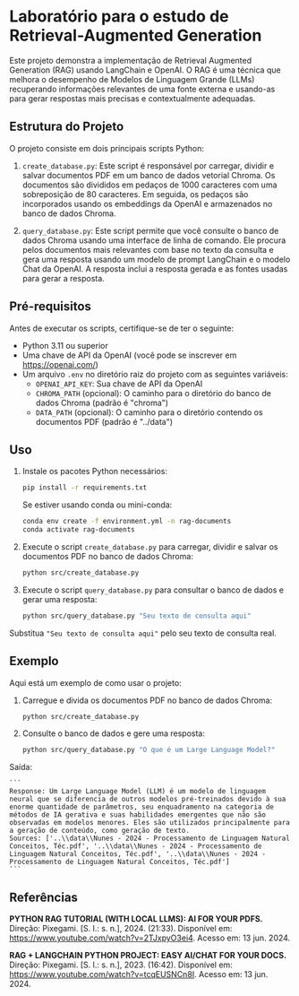 # Laboratório para o estudo de Retrieval-Augmented Generation

Este projeto demonstra a implementação de Retrieval Augmented Generation (RAG) usando LangChain e OpenAI. O RAG é uma técnica que melhora o desempenho de Modelos de Linguagem Grande (LLMs) recuperando informações relevantes de uma fonte externa e usando-as para gerar respostas mais precisas e contextualmente adequadas.

## Estrutura do Projeto

O projeto consiste em dois principais scripts Python:

1. `create_database.py`: Este script é responsável por carregar, dividir e salvar documentos PDF em um banco de dados vetorial Chroma. Os documentos são divididos em pedaços de 1000 caracteres com uma sobreposição de 80 caracteres. Em seguida, os pedaços são incorporados usando os embeddings da OpenAI e armazenados no banco de dados Chroma.

2. `query_database.py`: Este script permite que você consulte o banco de dados Chroma usando uma interface de linha de comando. Ele procura pelos documentos mais relevantes com base no texto da consulta e gera uma resposta usando um modelo de prompt LangChain e o modelo Chat da OpenAI. A resposta inclui a resposta gerada e as fontes usadas para gerar a resposta.

## Pré-requisitos

Antes de executar os scripts, certifique-se de ter o seguinte:

- Python 3.11 ou superior
- Uma chave de API da OpenAI (você pode se inscrever em https://openai.com/)
- Um arquivo `.env` no diretório raiz do projeto com as seguintes variáveis:
  - `OPENAI_API_KEY`: Sua chave de API da OpenAI
  - `CHROMA_PATH` (opcional): O caminho para o diretório do banco de dados Chroma (padrão é "chroma")
  - `DATA_PATH` (opcional): O caminho para o diretório contendo os documentos PDF (padrão é "../data")

## Uso

1. Instale os pacotes Python necessários:

    ```bash
    pip install -r requirements.txt
    ```
    
    Se estiver usando conda ou mini-conda:

    ```bash
    conda env create -f environment.yml -n rag-documents
    conda activate rag-documents
    ```

2. Execute o script `create_database.py` para carregar, dividir e salvar os documentos PDF no banco de dados Chroma:

    ```bash
    python src/create_database.py
    ```

3. Execute o script `query_database.py` para consultar o banco de dados e gerar uma resposta:

    ```bash
    python src/query_database.py "Seu texto de consulta aqui"
    ```

Substitua `"Seu texto de consulta aqui"` pelo seu texto de consulta real.

## Exemplo

Aqui está um exemplo de como usar o projeto:

1. Carregue e divida os documentos PDF no banco de dados Chroma:

    ```bash
    python src/create_database.py
    ```

2. Consulte o banco de dados e gere uma resposta:

    ```bash
    python src/query_database.py "O que é um Large Language Model?"
    ```

Saída:

    ```
    Response: Um Large Language Model (LLM) é um modelo de linguagem neural que se diferencia de outros modelos pré-treinados devido à sua enorme quantidade de parâmetros, seu enquadramento na categoria de métodos de IA gerativa e suas habilidades emergentes que não são observadas em modelos menores. Eles são utilizados principalmente para a geração de conteúdo, como geração de texto.
    Sources: ['..\\data\\Nunes - 2024 - Processamento de Linguagem Natural Conceitos, Téc.pdf', '..\\data\\Nunes - 2024 - Processamento de Linguagem Natural Conceitos, Téc.pdf', '..\\data\\Nunes - 2024 - Processamento de Linguagem Natural Conceitos, Téc.pdf']
    ```

## Referências

**PYTHON RAG TUTORIAL (WITH LOCAL LLMS): AI FOR YOUR PDFS.** Direção: Pixegami. [S. l.: s. n.], 2024. (21:33). Disponível em: https://www.youtube.com/watch?v=2TJxpyO3ei4. Acesso em: 13 jun. 2024.

**RAG + LANGCHAIN PYTHON PROJECT: EASY AI/CHAT FOR YOUR DOCS.** Direção: Pixegami. [S. l.: s. n.], 2023. (16:42). Disponível em: https://www.youtube.com/watch?v=tcqEUSNCn8I. Acesso em: 13 jun. 2024.

